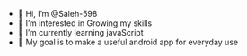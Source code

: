 - 👋 Hi, I’m @Saleh-598
- 👀 I’m interested in Growing my skills
- 🌱 I’m currently learning javaScript
- 🥅 My goal is to make a useful android app for everyday use
<!---
Saleh-598/Saleh-598 is a ✨ special ✨ repository because its `README.md` (this file) appears on your GitHub profile.
You can click the Preview link to take a look at your changes.
--->
